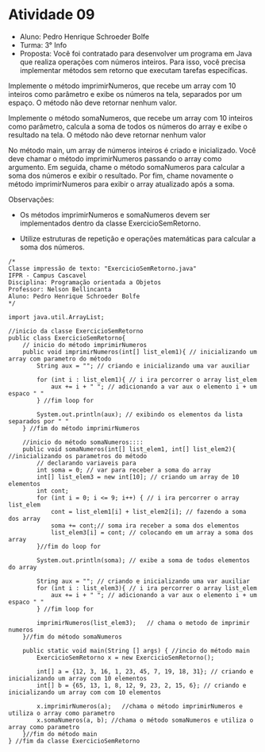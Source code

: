 # Atividade 09

* Aluno: Pedro Henrique Schroeder Bolfe
* Turma: 3° Info 
* Proposta:
Você foi contratado para desenvolver um programa em Java que realiza operações com números inteiros. Para isso, você precisa implementar métodos sem retorno que executam tarefas específicas. 

Implemente o método imprimirNumeros, que recebe um array com 10 inteiros como parâmetro e exibe os números na tela, separados por um espaço. O método não deve retornar nenhum valor.

Implemente o método somaNumeros, que recebe um array com 10 inteiros como parâmetro, calcula a soma de todos os números do array e exibe o resultado na tela. O método não deve retornar nenhum valor 

No método main, um array de números inteiros é criado e inicializado. Você deve chamar o método imprimirNumeros passando o array como argumento. Em seguida, chame o método somaNumeros para calcular a soma dos números e exibir o resultado. Por fim, chame novamente o método imprimirNumeros para exibir o array atualizado após a soma.

Observações:
* Os métodos imprimirNumeros e somaNumeros devem ser implementados dentro da classe ExercicioSemRetorno.

* Utilize estruturas de repetição e operações matemáticas para calcular a soma dos números.

```
/*
Classe impressão de texto: "ExercicioSemRetorno.java"
IFPR - Campus Cascavel
Disciplina: Programação orientada a Objetos
Professor: Nelson Bellincanta
Aluno: Pedro Henrique Schroeder Bolfe
*/

import java.util.ArrayList;

//inicio da classe ExercicioSemRetorno
public class ExercicioSemRetorno{  
    // inicio do método imprimirNumeros
    public void imprimirNumeros(int[] list_elem1){ // inicializando um array com parametro do método
        String aux = ""; // criando e inicializando uma var auxiliar

        for (int i : list_elem1){ // i ira percorrer o array list_elem
            aux += i + " "; // adicionando a var aux o elemento i + um espaco " " 
        } //fim loop for

        System.out.println(aux); // exibindo os elementos da lista separados por " "
    } //fim do método imprimirNumeros

    //inicio do método somaNumeros:::: 
    public void somaNumeros(int[] list_elem1, int[] list_elem2){ //inicializando os parametros do método
        // declarando variaveis para 
        int soma = 0; // var para receber a soma do array
        int[] list_elem3 = new int[10]; // criando um array de 10 elementos
        int cont;
        for (int i = 0; i <= 9; i++) { // i ira percorrer o array list_elem
            cont = list_elem1[i] + list_elem2[i]; // fazendo a soma dos array
            soma += cont;// soma ira receber a soma dos elementos
            list_elem3[i] = cont; // colocando em um array a soma dos array
        }//fim do loop for
        
        System.out.println(soma); // exibe a soma de todos elementos do array

        String aux = ""; // criando e inicializando uma var auxiliar
        for (int i : list_elem3){ // i ira percorrer o array list_elem
            aux += i + " "; // adicionando a var aux o elemento i + um espaco " " 
        } //fim loop for
        
        imprimirNumeros(list_elem3);   // chama o metodo de imprimir numeros
    }//fim do método somaNumeros

    public static void main(String [] args) { //incio do método main
        ExercicioSemRetorno x = new ExercicioSemRetorno();

        int[] a = {12, 3, 16, 1, 23, 45, 7, 19, 18, 31}; // criando e inicializando um array com 10 elementos
        int[] b = {65, 13, 1, 8, 12, 9, 23, 2, 15, 6}; // criando e inicializando um array com com 10 elementos

        x.imprimirNumeros(a);   //chama o método imprimirNumeros e utiliza o array como parametro
        x.somaNumeros(a, b); //chama o método somaNumeros e utiliza o array como parametro
    }//fim do método main
} //fim da classe ExercicioSemRetorno
